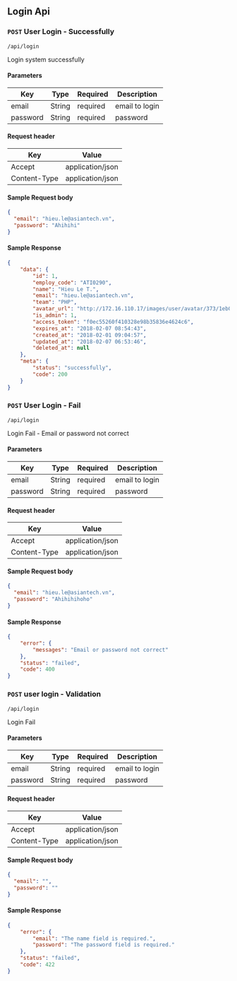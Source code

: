 ## Login Api

### `POST` User Login - Successfully

```
/api/login
```
Login system successfully

#### Parameters
| Key | Type | Required | Description |
|---|---|---|---|
| email | String | required | email to login |
| password | String | required | password |

#### Request header
| Key | Value |
|---|---|
| Accept | application/json |
| Content-Type | application/json |

#### Sample Request body
```json
{
  "email": "hieu.le@asiantech.vn",
  "password": "Ahihihi"
}
```

#### Sample Response
```json
{
    "data": {
        "id": 1,
        "employ_code": "ATI0290",
        "name": "Hieu Le T.",
        "email": "hieu.le@asiantech.vn",
        "team": "PHP",
        "avatar_url": "http://172.16.110.17/images/user/avatar/373/1eb050875d.png",
        "is_admin": 1,
        "access_token": "f0ec55260f410328e98b35836e4624c6",
        "expires_at": "2018-02-07 08:54:43",
        "created_at": "2018-02-01 09:04:57",
        "updated_at": "2018-02-07 06:53:46",
        "deleted_at": null
    },
    "meta": {
        "status": "successfully",
        "code": 200
    }
}
```

### `POST` User Login - Fail

```
/api/login
```
Login Fail - Email or password not correct

#### Parameters
| Key | Type | Required | Description |
|---|---|---|---|
| email | String | required | email to login |
| password | String | required | password |

#### Request header
| Key | Value |
|---|---|
| Accept | application/json |
| Content-Type | application/json |

#### Sample Request body
```json
{
  "email": "hieu.le@asiantech.vn",
  "password": "Ahihihihoho"
}
```

#### Sample Response
```json
{
    "error": {
        "messages": "Email or password not correct"
    },
    "status": "failed",
    "code": 400
}
```
### `POST` user login - Validation

```
/api/login
```
Login Fail 

#### Parameters
| Key | Type | Required | Description |
|---|---|---|---|
| email | String | required | email to login |
| password | String | required | password |

#### Request header
| Key | Value |
|---|---|
| Accept | application/json |
| Content-Type | application/json |

#### Sample Request body
```json
{
  "email": "",
  "password": ""
}
```

#### Sample Response
```json
{
    "error": {
        "email": "The name field is required.",
        "password": "The password field is required."
    },
    "status": "failed",
    "code": 422
}
```